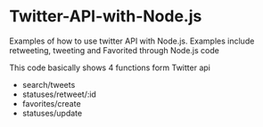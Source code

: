 # Twitter-API-with-Node.js
Examples of how to use twitter API with Node.js. Examples include retweeting, tweeting and Favorited through Node.js code 

This code basically shows 4 functions form Twitter api
* search/tweets
* statuses/retweet/:id
* favorites/create
* statuses/update


